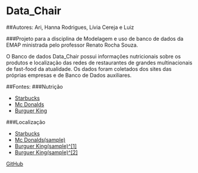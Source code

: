 # Data_Chair

##Autores: Ari, Hanna Rodrigues, Lívia Cereja e Luiz

###Projeto para a disciplina de Modelagem e uso de banco de dados da EMAP ministrada pelo professor Renato Rocha Souza.

O Banco de dados Data_Chair possui informações nutricionais sobre os produtos e localização das redes de restaurantes de grandes multinacionais de fast-food da atualidade. Os dados foram coletados dos sites das próprias empresas e de Banco de Dados auxiliares.

##Fontes:
###Nutrição 

- [Starbucks](https://www.starbucks.co.uk/quick-links%2Fnutrition-info)
- [Mc Donalds](https://www.kaggle.com/mcdonalds/nutrition-facts)
- [Burguer King](http://bk-latam-prod.s3.amazonaws.com/sites/burgerking.com.br/files/documents/F171_AF_TABELA_NUTRICIONAL_C4_42X29_7_1407.pdf)

###Localização

- [Starbucks](https://www.kaggle.com/starbucks/store-locations)
- [Mc Donalds(sample)](https://data-lists.com/mcdonalds/)
- [Burguer King(sample)^[1]](https://www.aggdata.com/aggdata/complete-list-burger-king-locations)
- [Burguer King(sample)^[2]](https://www.scrapehero.com/store/product/burger-king-store-locations-in-the-usa/)

[GitHub](http://github.com)
